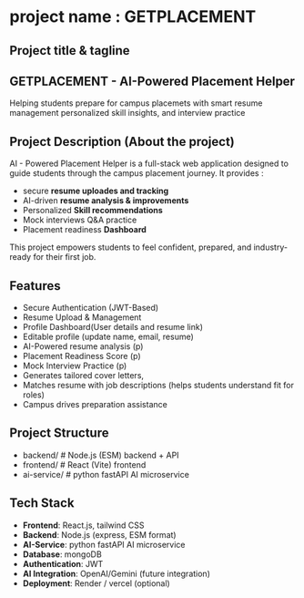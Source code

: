 # project name : GETPLACEMENT

## Project title & tagline 

## GETPLACEMENT - AI-Powered Placement Helper
Helping students prepare for campus placemets with smart resume management personalized skill insights, and interview practice

## Project Description (About the project)
AI - Powered Placement Helper is a full-stack web application designed to guide students through the campus placement journey.
It provides :
- secure **resume uploades and tracking**
- AI-driven **resume analysis & improvements**
- Personalized **Skill recommendations**
- Mock interviews Q&A practice
- Placement readiness **Dashboard**



This project empowers students to feel confident, prepared, and industry-ready for their first job.

## Features
- Secure Authentication (JWT-Based)
- Resume Upload & Management
- Profile Dashboard(User details and resume link)
- Editable profile (update name, email, resume)
- AI-Powered resume analysis (p)
- Placement Readiness Score (p)
- Mock Interview Practice (p)
- Generates tailored cover letters,
- Matches resume with job descriptions (helps students understand fit for roles)
- Campus drives preparation assistance

## Project Structure
- backend/   # Node.js (ESM) backend + API
- frontend/  # React (Vite) frontend
- ai-service/ # python fastAPI AI microservice

## Tech Stack
- **Frontend**: React.js, tailwind CSS
- **Backend**: Node.js (express, ESM format) 
- **AI-Service**: python fastAPI AI microservice
- **Database**: mongoDB  
- **Authentication**: JWT 
- **AI Integration**: OpenAI/Gemini (future integration)
- **Deployment**: Render / vercel (optional)